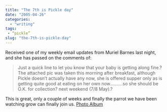 ```yaml
---
title: "The 7th is Pickle day"
date: "2005-04-26"
categories: 
  - "writing"
tags:
 - “pickle”
slug: "the-7th-is-pickle-day"
---
```


Received one of my weekly email updates from Muriel Barnes last night, and she has passed on the comments of:

> Just a quick line to let you know that your baby is getting along fine.? The attached pic was taken this morning after breakfast, although Pickle doesn’t actually have any now, she is offered supper only as is getting quite good at eating on her own now……….so she should be O.K. for collection? next weekend (7/8 May).?

This is great, only a couple of weeks and finally the parrot we have been watching grow can finally join us. [Photo Album][1]

[1]:	https://www.flickr.com/photos/funkylarma/tags/pickle/